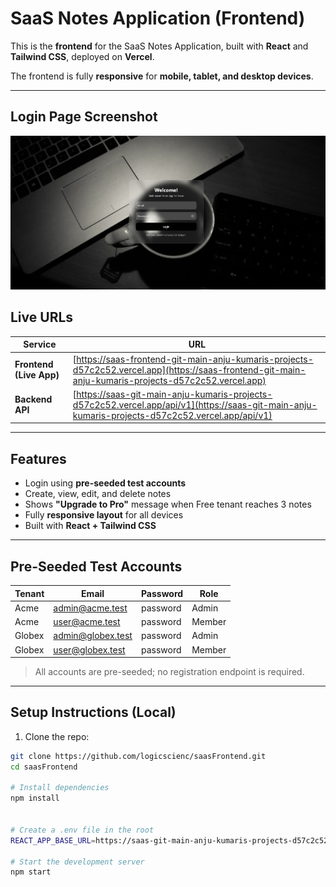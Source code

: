 # SaaS Notes Application (Frontend)

This is the **frontend** for the SaaS Notes Application, built with **React** and **Tailwind CSS**, deployed on **Vercel**.

The frontend is fully **responsive** for **mobile, tablet, and desktop devices**.

---
## **Login Page Screenshot**
![Login Page](src/image/login.png)



## **Live URLs**

| Service                | URL |
|------------------------|-----|
| **Frontend (Live App)** | [https://saas-frontend-git-main-anju-kumaris-projects-d57c2c52.vercel.app](https://saas-frontend-git-main-anju-kumaris-projects-d57c2c52.vercel.app) |
| **Backend API**         | [https://saas-git-main-anju-kumaris-projects-d57c2c52.vercel.app/api/v1](https://saas-git-main-anju-kumaris-projects-d57c2c52.vercel.app/api/v1) |

---

## **Features**

- Login using **pre-seeded test accounts**  
- Create, view, edit, and delete notes  
- Shows **"Upgrade to Pro"** message when Free tenant reaches 3 notes  
- Fully **responsive layout** for all devices  
- Built with **React + Tailwind CSS**  

---

## **Pre-Seeded Test Accounts**

| Tenant  | Email             | Password  | Role   |
|---------|-------------------|-----------|--------|
| Acme    | admin@acme.test   | password  | Admin  |
| Acme    | user@acme.test    | password  | Member |
| Globex  | admin@globex.test | password  | Admin  |
| Globex  | user@globex.test  | password  | Member |

> All accounts are pre-seeded; no registration endpoint is required.

---

## **Setup Instructions (Local)**

1. Clone the repo:
```bash
git clone https://github.com/logicscienc/saasFrontend.git
cd saasFrontend

# Install dependencies
npm install


# Create a .env file in the root
REACT_APP_BASE_URL=https://saas-git-main-anju-kumaris-projects-d57c2c52.vercel.app/api/v1

# Start the development server
npm start

